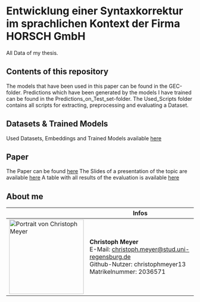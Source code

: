# Entwicklung einer Syntaxkorrektur im sprachlichen Kontext der Firma HORSCH GmbH
All Data of my thesis.

## Contents of this repository
The models that have been used in this paper can be found in the GEC-folder. Predictions which have been generated by the models I have trained can be found in the Predictions_on_Test_set-folder. The Used_Scripts folder contains all scripts for extracting, preprocessing and evaluating a Dataset.

## Datasets & Trained Models
Used Datasets, Embeddings and Trained Models available [here](https://www.dropbox.com/sh/638yf0xstkhmowe/AADinNtv9yIFwiKFQI3vvi8Qa?dl=0)

## Paper
The Paper can be found [here](./Paper/Bachelorarbeit_Christoph_Meyer.pdf)
The Slides of a presentation of the topic are available [here](./Paper/Antrittsvortrag_Christoph_Meyer.pdf)
A table with all results of the evaluation is available [here](./Paper/Evaluation.pdf)

## About me

|                                                                                       | Infos                                                                                                                                      |
| ------------------------------------------------------------------------------------- | ------------------------------------------------------------------------------------------------------------------------------------------ |
| <img alt="Portrait von Christoph Meyer" src="docs/christoph_meyer.jpg" width="200" /> | **Christoph Meyer**<br />E-Mail: christoph.meyer@stud.uni-regensburg.de<br />Github-Nutzer: christophmeyer13<br /> Matrikelnummer: 2036571 | Location-Detail-Ansicht inkl. Header, Info, Events, Reviews & Bilder, Map |